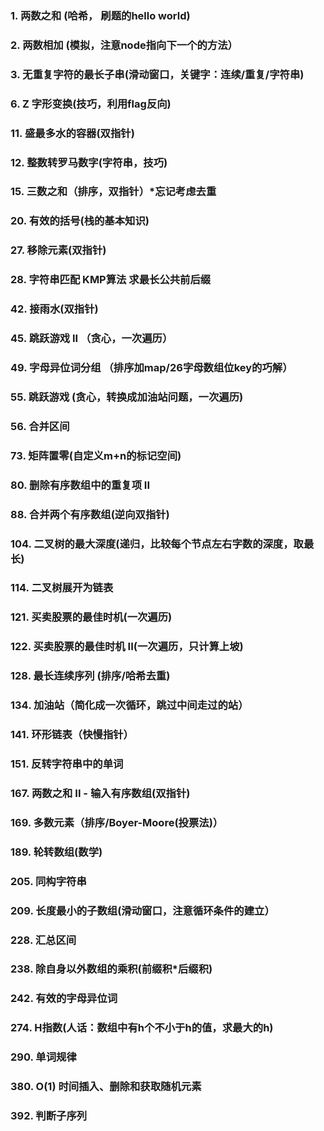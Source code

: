 ### 1. 两数之和 (哈希， 刷题的hello world)
### 2. 两数相加 (模拟，注意node指向下一个的方法）
### 3. 无重复字符的最长子串(滑动窗口，关键字：连续/重复/字符串)
### 6. Z 字形变换(技巧，利用flag反向)
### 11. 盛最多水的容器(双指针)
### 12. 整数转罗马数字(字符串，技巧)
### 15. 三数之和（排序，双指针）*忘记考虑去重
### 20. 有效的括号(栈的基本知识)
### 27. 移除元素(双指针)
### 28. 字符串匹配 KMP算法 求最长公共前后缀
### 42. 接雨水(双指针)
### 45. 跳跃游戏 II （贪心，一次遍历）
### 49. 字母异位词分组 （排序加map/26字母数组位key的巧解）
### 55. 跳跃游戏 (贪心，转换成加油站问题，一次遍历)
### 56. 合并区间
### 73. 矩阵置零(自定义m+n的标记空间)
### 80. 删除有序数组中的重复项 II
### 88. 合并两个有序数组(逆向双指针)
### 104. 二叉树的最大深度(递归，比较每个节点左右字数的深度，取最长)
### 114. 二叉树展开为链表
### 121. 买卖股票的最佳时机(一次遍历)
### 122. 买卖股票的最佳时机 II(一次遍历，只计算上坡)
### 128. 最长连续序列 (排序/哈希去重)
### 134. 加油站（简化成一次循环，跳过中间走过的站）
### 141. 环形链表（快慢指针）
### 151. 反转字符串中的单词
### 167. 两数之和 II - 输入有序数组(双指针)
### 169. 多数元素（排序/Boyer-Moore(投票法)）
### 189. 轮转数组(数学)
### 205. 同构字符串
### 209. 长度最小的子数组(滑动窗口，注意循环条件的建立）
### 228. 汇总区间
### 238. 除自身以外数组的乘积(前缀积*后缀积)
### 242. 有效的字母异位词
### 274. H指数(人话：数组中有h个不小于h的值，求最大的h)
### 290. 单词规律
### 380. O(1) 时间插入、删除和获取随机元素
### 392. 判断子序列
